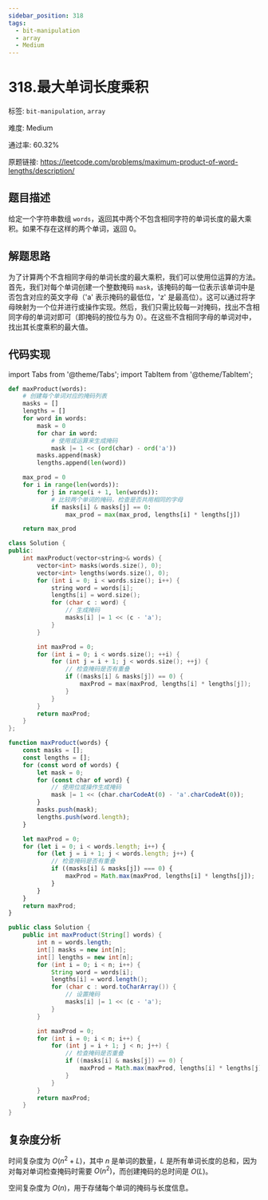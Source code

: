 ```yaml
---
sidebar_position: 318
tags:
  - bit-manipulation
  - array
  - Medium
---
```


# 318.最大单词长度乘积

标签: `bit-manipulation`, `array`

难度: Medium

通过率: 60.32%

原题链接: https://leetcode.com/problems/maximum-product-of-word-lengths/description/

## 题目描述
给定一个字符串数组 `words`，返回其中两个不包含相同字符的单词长度的最大乘积。如果不存在这样的两个单词，返回 0。

## 解题思路
为了计算两个不含相同字母的单词长度的最大乘积，我们可以使用位运算的方法。首先，我们对每个单词创建一个整数掩码 `mask`，该掩码的每一位表示该单词中是否包含对应的英文字母（'a' 表示掩码的最低位，'z' 是最高位）。这可以通过将字母映射为一个位并进行或操作实现。然后，我们只需比较每一对掩码，找出不含相同字母的单词对即可（即掩码的按位与为 0）。在这些不含相同字母的单词对中，找出其长度乘积的最大值。

## 代码实现
import Tabs from '@theme/Tabs';
import TabItem from '@theme/TabItem';

<Tabs>
<TabItem value="python" label="Python">

```python
def maxProduct(words):
    # 创建每个单词对应的掩码列表
    masks = []
    lengths = []
    for word in words:
        mask = 0
        for char in word:
            # 使用或运算来生成掩码
            mask |= 1 << (ord(char) - ord('a'))
        masks.append(mask)
        lengths.append(len(word))

    max_prod = 0
    for i in range(len(words)):
        for j in range(i + 1, len(words)):
            # 比较两个单词的掩码，检查是否共用相同的字母
            if masks[i] & masks[j] == 0:
                max_prod = max(max_prod, lengths[i] * lengths[j])

    return max_prod
```

</TabItem>
<TabItem value="cpp" label="C++">

```cpp
class Solution {
public:
    int maxProduct(vector<string>& words) {
        vector<int> masks(words.size(), 0);
        vector<int> lengths(words.size(), 0);
        for (int i = 0; i < words.size(); i++) {
            string word = words[i];
            lengths[i] = word.size();
            for (char c : word) {
                // 生成掩码
                masks[i] |= 1 << (c - 'a');
            }
        }

        int maxProd = 0;
        for (int i = 0; i < words.size(); ++i) {
            for (int j = i + 1; j < words.size(); ++j) {
                // 检查掩码是否有重叠
                if ((masks[i] & masks[j]) == 0) {
                    maxProd = max(maxProd, lengths[i] * lengths[j]);
                }
            }
        }
        return maxProd;
    }
};
```

</TabItem>
<TabItem value="javascript" label="JavaScript">

```javascript
function maxProduct(words) {
    const masks = [];
    const lengths = [];
    for (const word of words) {
        let mask = 0;
        for (const char of word) {
            // 使用位或操作生成掩码
            mask |= 1 << (char.charCodeAt(0) - 'a'.charCodeAt(0));
        }
        masks.push(mask);
        lengths.push(word.length);
    }

    let maxProd = 0;
    for (let i = 0; i < words.length; i++) {
        for (let j = i + 1; j < words.length; j++) {
            // 检查掩码是否有重叠
            if ((masks[i] & masks[j]) === 0) {
                maxProd = Math.max(maxProd, lengths[i] * lengths[j]);
            }
        }
    }
    return maxProd;
}
```

</TabItem>
<TabItem value="java" label="Java">

```java
public class Solution {
    public int maxProduct(String[] words) {
        int n = words.length;
        int[] masks = new int[n];
        int[] lengths = new int[n];
        for (int i = 0; i < n; i++) {
            String word = words[i];
            lengths[i] = word.length();
            for (char c : word.toCharArray()) {
                // 设置掩码
                masks[i] |= 1 << (c - 'a');
            }
        }

        int maxProd = 0;
        for (int i = 0; i < n; i++) {
            for (int j = i + 1; j < n; j++) {
                // 检查掩码是否重叠
                if ((masks[i] & masks[j]) == 0) {
                    maxProd = Math.max(maxProd, lengths[i] * lengths[j]);
                }
            }
        }
        return maxProd;
    }
}
```

</TabItem>
</Tabs>

## 复杂度分析
时间复杂度为 $O(n^2 + L)$，其中 $n$ 是单词的数量，$L$ 是所有单词长度的总和，因为对每对单词检查掩码时需要 $O(n^2)$，而创建掩码的总时间是 $O(L)$。    
    
空间复杂度为 $O(n)$，用于存储每个单词的掩码与长度信息。
